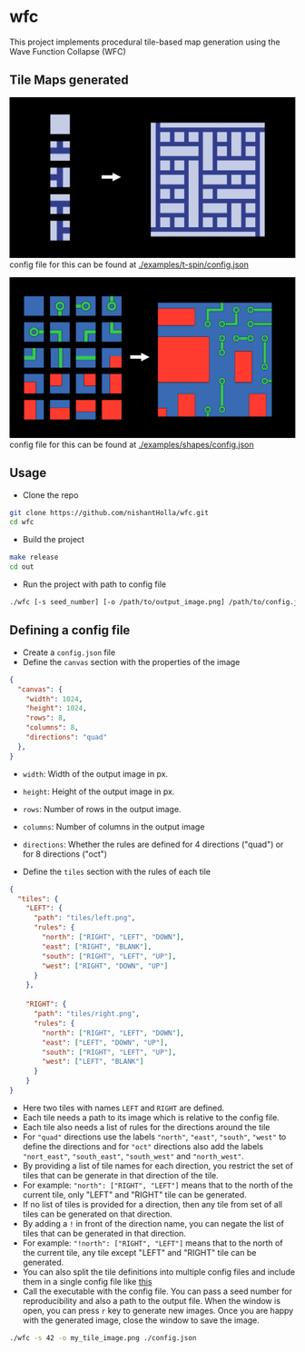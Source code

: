 # wfc

This project implements procedural tile-based map generation using the Wave Function Collapse (WFC)

## Tile Maps generated

![t-spin](./docs/images/t-spin.gif)
config file for this can be found at [./examples/t-spin/config.json](./examples/t-spin/config.json)

![shapes](./docs/images/shapes.gif)
config file for this can be found at [./examples/shapes/config.json](./examples/shapes/config.json)

## Usage

- Clone the repo
```bash
git clone https://github.com/nishantHolla/wfc.git
cd wfc
```

- Build the project
```bash
make release
cd out
```

- Run the project with path to config file
```bash
./wfc [-s seed_number] [-o /path/to/output_image.png] /path/to/config.json
```

## Defining a config file

- Create a `config.json` file
- Define the `canvas` section with the properties of the image
```json
{
  "canvas": {
    "width": 1024,
    "height": 1024,
    "rows": 8,
    "columns": 8,
    "directions": "quad"
  },
}
```
  - `width`: Width of the output image in px.
  - `height`: Height of the output image in px.
  - `rows`: Number of rows in the output image.
  - `columns`: Number of columns in the output image
  - `directions`: Whether the rules are defined for 4 directions ("quad") or for 8 directions ("oct")

- Define the `tiles` section with the rules of each tile
```json
{
  "tiles": {
    "LEFT": {
      "path": "tiles/left.png",
      "rules": {
        "north": ["RIGHT", "LEFT", "DOWN"],
        "east": ["RIGHT", "BLANK"],
        "south": ["RIGHT", "LEFT", "UP"],
        "west": ["RIGHT", "DOWN", "UP"]
      }
    },

    "RIGHT": {
      "path": "tiles/right.png",
      "rules": {
        "north": ["RIGHT", "LEFT", "DOWN"],
        "east": ["LEFT", "DOWN", "UP"],
        "south": ["RIGHT", "LEFT", "UP"],
        "west": ["LEFT", "BLANK"]
      }
    }
}
```
  - Here two tiles with names `LEFT` and `RIGHT` are defined.
  - Each tile needs a path to its image which is relative to the config file.
  - Each tile also needs a list of rules for the directions around the tile
  - For `"quad"` directions use the labels `"north"`, `"east"`, `"south"`, `"west"` to define the directions
      and for `"oct"` directions also add the labels `"nort_east"`, `"south_east"`, `"south_west"` and `"north_west"`.
  - By providing a list of tile names for each direction, you restrict the set of tiles that can be
      generate in that direction of the tile.
  - For example: `"north": ["RIGHT", "LEFT"]` means that to the north of the current tile, only
      "LEFT" and "RIGHT" tile can be generated.
  - If no list of tiles is provided for a direction, then any tile from set of all tiles can be
      generated on that direction.
  - By adding a `!` in front of the direction name, you can negate the list of tiles that can
      be generated in that direction.
  - For example: `"!north": ["RIGHT", "LEFT"]` means that to the north of the current tile, any tile
      except "LEFT" and "RIGHT" tile can be generated.
  - You can also split the tile definitions into multiple config files and include them in a single
    config file like [this](./examples/shapes/config.json)
  - Call the executable with the config file. You can pass a seed number for reproducibility and
    also a path to the output file. When the window is open, you can press `r` key to generate new images.
Once you are happy with the generated image, close the window to save the image.
```bash
./wfc -s 42 -o my_tile_image.png ./config.json
```
